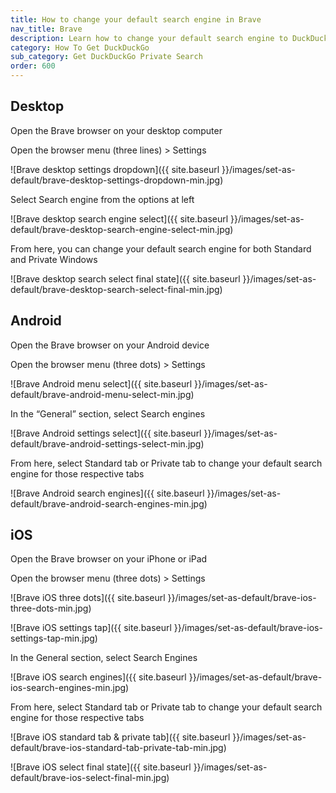 ```yaml
---
title: How to change your default search engine in Brave
nav_title: Brave
description: Learn how to change your default search engine to DuckDuckGo in Brave for desktop, Android, and iOS.
category: How To Get DuckDuckGo
sub_category: Get DuckDuckGo Private Search
order: 600
---
```


## Desktop

Open the Brave browser on your desktop computer

Open the browser menu (three lines) > Settings

![Brave desktop settings dropdown]({{ site.baseurl }}/images/set-as-default/brave-desktop-settings-dropdown-min.jpg)

Select Search engine from the options at left

![Brave desktop search engine select]({{ site.baseurl }}/images/set-as-default/brave-desktop-search-engine-select-min.jpg)

From here, you can change your default search engine for both Standard and Private Windows

![Brave desktop search select final state]({{ site.baseurl }}/images/set-as-default/brave-desktop-search-select-final-min.jpg)

## Android

Open the Brave browser on your Android device

Open the browser menu (three dots) > Settings

![Brave Android menu select]({{ site.baseurl }}/images/set-as-default/brave-android-menu-select-min.jpg)

In the “General” section, select Search engines

![Brave Android settings select]({{ site.baseurl }}/images/set-as-default/brave-android-settings-select-min.jpg)

From here, select Standard tab or Private tab to change your default search engine for those respective tabs

![Brave Android search engines]({{ site.baseurl }}/images/set-as-default/brave-android-search-engines-min.jpg)

## iOS

Open the Brave browser on your iPhone or iPad

Open the browser menu (three dots) > Settings

![Brave iOS three dots]({{ site.baseurl }}/images/set-as-default/brave-ios-three-dots-min.jpg)

![Brave iOS settings tap]({{ site.baseurl }}/images/set-as-default/brave-ios-settings-tap-min.jpg)

In the General section, select Search Engines

![Brave iOS search engines]({{ site.baseurl }}/images/set-as-default/brave-ios-search-engines-min.jpg)

From here, select Standard tab or Private tab to change your default search engine for those respective tabs

![Brave iOS standard tab & private tab]({{ site.baseurl }}/images/set-as-default/brave-ios-standard-tab-private-tab-min.jpg)

![Brave iOS select final state]({{ site.baseurl }}/images/set-as-default/brave-ios-select-final-min.jpg)
